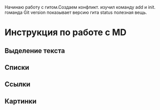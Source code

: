 Начинаю работу с гитом.Создаем конфликт.
изучил команду add и init.
гоманда Git version показывает версию гита 
status полезная вещь.
# Инструкция по работе с MD
## Выделение текста 
## Списки
## Ссылки
## Картинки
